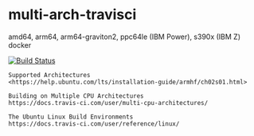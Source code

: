 # multi-arch-travisci
amd64, arm64, arm64-graviton2, ppc64le (IBM Power), s390x (IBM Z) docker

[![Build Status](https://travis-ci.com/githubfoam/multi-arch-travisci.svg?branch=master)](https://travis-ci.com/githubfoam/multi-arch-travisci)  

~~~~
Supported Architectures
<https://help.ubuntu.com/lts/installation-guide/armhf/ch02s01.html>

Building on Multiple CPU Architectures
https://docs.travis-ci.com/user/multi-cpu-architectures/

The Ubuntu Linux Build Environments
https://docs.travis-ci.com/user/reference/linux/
~~~~
